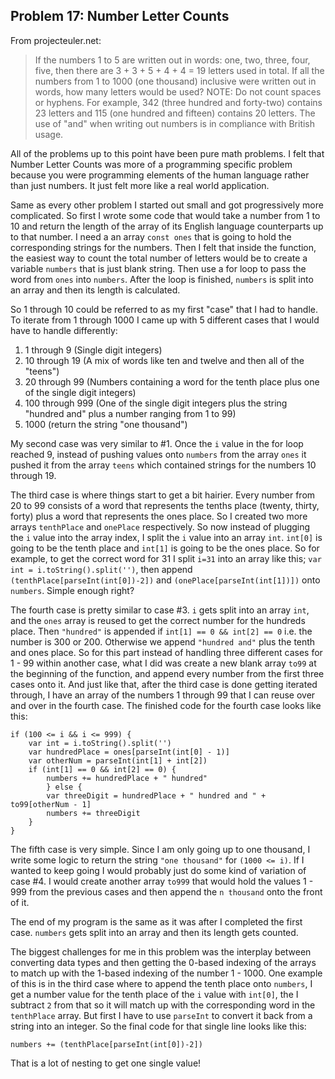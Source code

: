 ## Problem 17: Number Letter Counts
From projecteuler.net:
>If the numbers 1 to 5 are written out in words: one, two, three, four, five, then there are 3 + 3 + 5 + 4 + 4 = 19 letters used in total. If all the numbers from 1 to 1000 (one thousand) inclusive were written out in words, how many letters would be used? NOTE: Do not count spaces or hyphens. For example, 342 (three hundred and forty-two) contains 23 letters and 115 (one hundred and fifteen) contains 20 letters. The use of "and" when writing out numbers is in compliance with British usage.

All of the problems up to this point have been pure math problems. I felt that Number Letter Counts was more of a programming specific problem because you were programming elements of the human language rather than just numbers. It just felt more like a real world application. 

Same as every other problem I started out small and got progressively more complicated. So first I wrote some code that would take a number from 1 to 10 and return the length of the array of its English language counterparts up to that number. I need a an array `const ones` that is going to hold the corresponding strings for the numbers. Then I felt that inside the function, the easiest way to count the total number of letters would be to create a variable `numbers` that is just blank string. Then use a for loop to pass the word from `ones` into `numbers`. After the loop is finished, `numbers` is split into an array and then its length is calculated. 

So 1 through 10 could be referred to as my first "case" that I had to handle. To iterate from 1 through 1000 I came up with 5 different cases that I would have to handle differently:
1. 1 through 9 (Single digit integers)
2. 10 through 19 (A mix of words like ten and twelve and then all of the "teens")
3. 20 through 99 (Numbers containing a word for the tenth place plus one of the single digit integers)
4. 100 through 999 (One of the single digit integers plus the string "hundred and" plus a number ranging from 1 to 99)
5. 1000 (return the string "one thousand")

My second case was very similar to #1. Once the `i` value in the for loop reached 9, instead of pushing values onto `numbers` from the array `ones` it pushed it from the array `teens` which contained strings for the numbers 10 through 19. 

The third case is where things start to get a bit hairier. Every number from 20 to 99 consists of a word that represents the tenths place (twenty, thirty, forty) plus a word that represents the ones place. So I created two more arrays `tenthPlace` and `onePlace` respectively. So now instead of plugging the `i` value into the array index, I split the `i` value into an array `int`. `int[0]` is going to be the tenth place and `int[1]` is going to be the ones place. So for example, to get the correct word for 31 I split `i=31` into an array like this; `var int = i.toString().split('')`, then append `(tenthPlace[parseInt(int[0])-2])` and `(onePlace[parseInt(int[1])])` onto `numbers`. Simple enough right?

The fourth case is pretty similar to case #3. `i` gets split into an array `int`, and the `ones` array is reused to get the correct number for the hundreds place. Then `"hundred"` is appended if `int[1] == 0 && int[2] == 0` i.e. the number is 300 or 200. Otherwise we append `"hundred and"` plus the tenth and ones place. So for this part instead of handling three different cases for 1 - 99 within another case, what I did was create a new blank array `to99` at the beginning of the function, and append every number from the first three cases onto it. And just like that, after the third case is done getting iterated through, I have an array of the numbers 1 through 99 that I can reuse over and over in the fourth case. The finished code for the fourth case looks like this:
```
if (100 <= i && i <= 999) {
    var int = i.toString().split('')
    var hundredPlace = ones[parseInt(int[0] - 1)]
    var otherNum = parseInt(int[1] + int[2])
    if (int[1] == 0 && int[2] == 0) {
        numbers += hundredPlace + " hundred"
        } else {
        var threeDigit = hundredPlace + " hundred and " + to99[otherNum - 1]
        numbers += threeDigit
    }
}
```

The fifth case is very simple. Since I am only going up to one thousand, I write some logic to return the string `"one thousand"` for `(1000 <= i)`. If I wanted to keep going I would probably just do some kind of variation of case #4. I would create another array `to999` that would hold the values 1 - 999 from the previous cases and then append the `n thousand` onto the front of it.

The end of my program is the same as it was after I completed the first case. `numbers` gets split into an array and then its length gets counted.

The biggest challenges for me in this problem was the interplay between converting data types and then getting the 0-based indexing of the arrays to match up with the 1-based indexing of the number 1 - 1000. One example of this is in the third case where to append the tenth place onto `numbers`, I get a number value for the tenth place of the `i` value with `int[0]`, the I subtract `2` from that so it will match up with the corresponding word in the `tenthPlace` array. But first I have to use `parseInt` to convert it back from a string into an integer. So the final code for that single line looks like this: 
```
numbers += (tenthPlace[parseInt(int[0])-2])
``` 
That is a lot of nesting to get one single value!